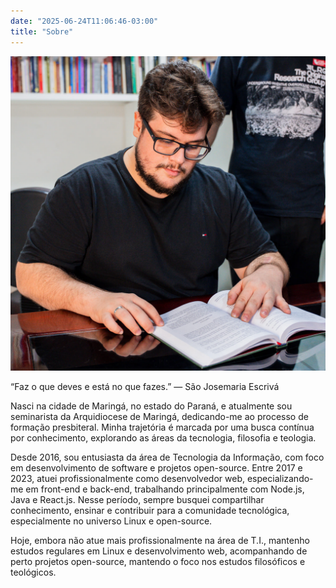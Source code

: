 ```yaml
---
date: "2025-06-24T11:06:46-03:00"
title: "Sobre"
---
```


![Avatar](avatar.jpg)

“Faz o que deves e está no que fazes.” — São Josemaria Escrivá

Nasci na cidade de Maringá, no estado do Paraná, e atualmente sou seminarista da Arquidiocese de Maringá, dedicando-me ao processo de formação presbiteral. Minha trajetória é marcada por uma busca contínua por conhecimento, explorando as áreas da tecnologia, filosofia e teologia.

Desde 2016, sou entusiasta da área de Tecnologia da Informação, com foco em desenvolvimento de software e projetos open-source. Entre 2017 e 2023, atuei profissionalmente como desenvolvedor web, especializando-me em front-end e back-end, trabalhando principalmente com Node.js, Java e React.js. Nesse período, sempre busquei compartilhar conhecimento, ensinar e contribuir para a comunidade tecnológica, especialmente no universo Linux e open-source.

Hoje, embora não atue mais profissionalmente na área de T.I., mantenho estudos regulares em Linux e desenvolvimento web, acompanhando de perto projetos open-source, mantendo o foco nos estudos filosóficos e teológicos.
